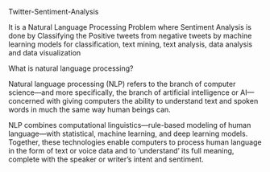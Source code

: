 Twitter-Sentiment-Analysis



It is a Natural Language Processing Problem where Sentiment Analysis is done by Classifying the Positive tweets from negative tweets by machine learning models for classification, text mining, text analysis, data analysis and data visualization


What is natural language processing?


Natural language processing (NLP) refers to the branch of computer science—and more specifically, the branch of artificial intelligence or AI—concerned with giving computers the ability to understand text and spoken words in much the same way human beings can.

NLP combines computational linguistics—rule-based modeling of human language—with statistical, machine learning, and deep learning models. Together, these technologies enable computers to process human language in the form of text or voice data and to ‘understand’ its full meaning, complete with the speaker or writer’s intent and sentiment.



